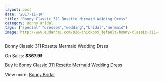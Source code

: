 ```yaml
---
layout: post
date: '2017-11-10'
title: "Bonny Classic 311 Rosette Mermaid Wedding Dress"
category: Bonny Bridal
tags: ["special","dresses","wedding","bridal","mermaid"]
image: http://www.eudances.com/926-thickbox_default/bonny-classic-311-rosette-mermaid-wedding-dress.jpg
---
```

Bonny Classic 311 Rosette Mermaid Wedding Dress

On Sales: **$367.99**
<a href="https://www.eudances.com/en/bonny-bridal/324-bonny-classic-311-rosette-mermaid-wedding-dress.html"><amp-img layout="responsive" width="600" height="600" src="//www.eudances.com/926-thickbox_default/bonny-classic-311-rosette-mermaid-wedding-dress.jpg" alt="Bonny Classic 311 Rosette Mermaid Wedding Dress 0" /></a>
<a href="https://www.eudances.com/en/bonny-bridal/324-bonny-classic-311-rosette-mermaid-wedding-dress.html"><amp-img layout="responsive" width="600" height="600" src="//www.eudances.com/927-thickbox_default/bonny-classic-311-rosette-mermaid-wedding-dress.jpg" alt="Bonny Classic 311 Rosette Mermaid Wedding Dress 1" /></a>

Buy it: [Bonny Classic 311 Rosette Mermaid Wedding Dress](https://www.eudances.com/en/bonny-bridal/324-bonny-classic-311-rosette-mermaid-wedding-dress.html "Bonny Classic 311 Rosette Mermaid Wedding Dress")

View more: [Bonny Bridal](https://www.eudances.com/en/3-bonny-bridal "Bonny Bridal")